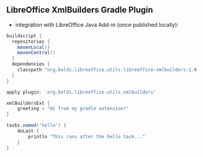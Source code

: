## LibreOffice XmlBuilders Gradle Plugin

- integration with LibreOffice Java Add-in (once published locally):
```groovy
buildscript {
  repositories {
    mavenLocal()
    mavenCentral()
  }
  dependencies {
    classpath "org.boldi.libreoffice.utils:libreoffice-xmlbuilders:1.0.0"
  }
}

apply plugin: 'org.boldi.libreoffice.utils.xmlbuilders'

xmlBuildersExt {
    greeting = "Hi from my gradle extension!"
}

tasks.named('hello') {
    doLast {
        println "This runs after the hello task..."
    }
}
```
